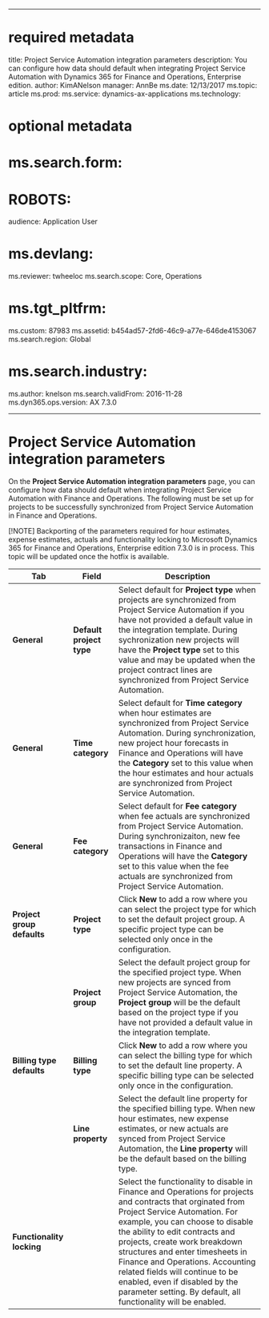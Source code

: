
---
# required metadata

title: Project Service Automation integration parameters
description: You can configure how data should default when integrating Project Service Automation with Dynamics 365 for Finance and Operations, Enterprise edition.
author: KimANelson
manager: AnnBe
ms.date: 12/13/2017
ms.topic: article
ms.prod: 
ms.service: dynamics-ax-applications
ms.technology: 

# optional metadata

# ms.search.form: 
# ROBOTS: 
audience: Application User
# ms.devlang: 
ms.reviewer: twheeloc
ms.search.scope: Core, Operations
# ms.tgt_pltfrm: 
ms.custom: 87983
ms.assetid: b454ad57-2fd6-46c9-a77e-646de4153067
ms.search.region: Global
# ms.search.industry: 
ms.author: knelson
ms.search.validFrom: 2016-11-28
ms.dyn365.ops.version: AX 7.3.0

---

# Project Service Automation integration parameters

On the **Project Service Automation integration parameters** page, you can configure how data should default when integrating Project Service Automation with Finance and Operations. The following must be set up for projects to be successfully synchronized from Project Service Automation in Finance and Operations.

[!NOTE] Backporting of the parameters required for hour estimates, expense estimates, actuals and functionality locking to Microsoft Dynamics 365 for Finance and Operations, Enterprise edition 7.3.0 is in process. This topic will be updated once the hotfix is available.


| **Tab**                      | **Field**                          | **Description**                    |
|------------------------------|------------------------------------|--------------------------------|
| **General**                  | **Default project type**               | Select default for **Project type** when projects are synchronized from Project Service Automation if you have not provided a default value in the integration template. During sychronization new projects  will have the **Project type** set to this value and may be updated when the project contract lines are synchronized from Project Service Automation.               |
| **General**                  | **Time category**                      | Select default for **Time category** when hour estimates are synchronized from Project Service Automation. During synchronization, new project hour forecasts in Finance and Operations will have the **Category** set to this value when the hour estimates and hour actuals are synchronized from Project Service Automation.   |
| **General**                  | **Fee category**                       | Select default for **Fee category** when fee actuals are synchronized from Project Service Automation. During synchronizaiton, new fee transactions in Finance and Operations will have the **Category** set to this value when the fee actuals are synchronized from Project Service Automation.          |
| **Project group defaults**   | **Project type** | Click **New** to add a row where you can select the project type for which to set the default project group. A specific project type can be selected only once in the configuration.              
|                              | **Project group**          | Select the default project group for the specified project type. When new projects are synced from Project Service Automation, the **Project group** will be the default based on the project type if you have not provided a default value in the integration template.  |
| **Billing type defaults**    | **Billing type** | Click **New** to add a row where you can select the billing type for which to set the default line property. A specific billing type can be selected only once in the configuration.          |
|                              | **Line property**| Select the default line property for the specified billing type. When new hour estimates, new expense estimates, or new actuals are synced from Project Service Automation, the **Line property** will be the default based on the billing type.          |
| **Functionality locking**    |                   | Select the functionality to disable in Finance and Operations for projects and contracts that orginated from Project Service Automation. For example, you can choose to disable the ability to edit contracts and projects, create work breakdown structures and enter timesheets in Finance and Operations. Accounting related fields will continue to be enabled, even if disabled by the parameter setting. By default, all functionality will be enabled.           |
